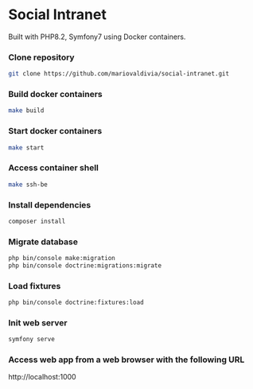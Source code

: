 # Social Intranet


Built with PHP8.2, Symfony7 using Docker containers.

### Clone repository
```sh
git clone https://github.com/mariovaldivia/social-intranet.git
```

### Build docker containers
```sh
make build
```

### Start docker containers
```sh
make start
```

### Access container shell
```sh
make ssh-be
```

### Install dependencies
```sh
composer install
```

### Migrate database
```sh
php bin/console make:migration
php bin/console doctrine:migrations:migrate
```

### Load fixtures
```sh
php bin/console doctrine:fixtures:load
```

### Init web server
```sh
symfony serve
```

### Access web app from a web browser with the following URL
http://localhost:1000

